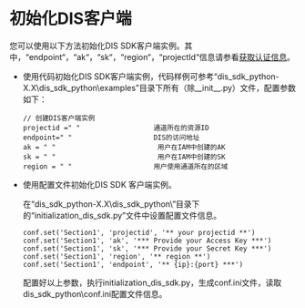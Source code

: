 # 初始化DIS客户端<a name="dayu_06_0026"></a>

您可以使用以下方法初始化DIS SDK客户端实例。其中，“endpoint“，“ak“，“sk“，“region“，“projectId“信息请参看[获取认证信息](获取认证信息.md)。

-   使用代码初始化DIS SDK客户端实例，代码样例可参考“dis\_sdk\_python-X.X\\dis\_sdk\_python\\examples”目录下所有（除\_\_init\_\_.py）文件，配置参数如下：

    ```
    // 创建DIS客户端实例
    projectid =" "                  通道所在的资源ID
    endpoint=" "                    DIS的访问地址
    ak = " "                         用户在IAM中创建的AK
    sk = " "                         用户在IAM中创建的SK
    region = " "                    用户使用通道所在的区域
    ```

-   使用配置文件初始化DIS SDK 客户端实例。

    在“dis\_sdk\_python-X.X\\dis\_sdk\_python\\”目录下的“initialization\_dis\_sdk.py”文件中设置配置文件信息。

    ```
    conf.set('Section1', 'projectid', '** your projectid **')
    conf.set('Section1', 'ak', '*** Provide your Access Key ***')
    conf.set('Section1', 'sk', '*** Provide your Secret Key ***')
    conf.set('Section1', 'region', '** region **')
    conf.set('Section1', 'endpoint', '** {ip}:{port} ***')
    ```

    配置好以上参数，执行initialization\_dis\_sdk.py，生成conf.ini文件，读取dis\_sdk\_python\\conf.ini配置文件信息。


